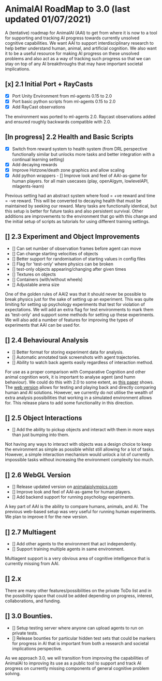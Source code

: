 # AnimalAI RoadMap to 3.0 (last updated 01/07/2021)

A (tentative) roadmap for AnimalAI (AAI) to get from where it is now to a tool for supporting and tracking AI progress towards currently unsolved cognitive capabilities. We want AAI to support interdisciplinary research to help better understand human, animal, and artificial cognition. We also want it to be a useful resource for making AI progress on these unsolved problems and also act as a way of tracking such progress so that we can stay on top of any AI breakthroughs that may have important societal implications.

## [x] 2.1 Initial Port + RayCasts

- [x] Port Unity Environment from ml-agents 0.15 to 2.0
- [x] Port basic python scripts from ml-agents 0.15 to 2.0
- [x] Add RayCast observations

The environment was ported to ml-agents 2.0. Raycast observations added and ensured roughly backwards compatible with 2.0.

## [In progress] 2.2 Health and Basic Scripts

- [x] Switch from reward system to health system (from DRL perspective functionally similar but unlocks more tasks and better integration with a continual learning setting)
- [x] Add decaying rewards
- [x] Improve Hotzone/death zone graphics and allow scaling
- [x] Add python wrappers - [] Improve look and feel of AAI-as-game for human players.
for all main usecases (play, openAIgym, lowlevelAPI, mlagents-learn)

Previous setting had an abstract system where food = +ve reward and time = -ve reward. This will be converted to decaying health that must be maintained by seeking our reward. Many tasks are functionally identical, but this setup is better for future tasks and also persistent survival. Other additions are improvements to the environment that go with this change and the initial setup of scripts as tutorials for using different training settings.

## [] 2.3 Experiment and Object Improvements

- [] Can set number of observation frames before agent can move
- [] Can change starting velocities of objects
- [] Better support for randomisation of starting values in config files
- [] Flag for 'test-only' where physics can be broken
- [] test-only objects appearing/changing after given times
- [] Textures on objects
- [] Containers (with/without wheels)
- [] Adjustable arena size

One of the golden rules of AAI2 was that it should never be possible to break physics just for the sake of setting up an experiment. This was quite limiting for setting up psychology experiments that test for violation of expectations. We will add an extra flag for test environments to mark them as 'test-only' and support some methods for setting up these experiments. We will also add a number of features for improving the types of experiments that AAI can be used for.

## [] 2.4 Behavioural Analysis

- [] Better format for storing experiment data for analysis.
- [] Automatic annotated task screenshots with agent trajectories.
- [] Ability to watch back agents easily regardless of interaction method.

For use as a proper comparison with Comparative Cognition and other animal cognition work, it is important to analyse agent (and humn behaviour). We could do this with 2.0 to some extent, as [this paper](https://psyarxiv.com/me3xy) shows. The [web version](http://animalaiolympics.com/AAI/) allows for testing and playing back and directly comparing human and AI solutions. However, we currently do not utilise the wealth of extra analysis possibilities that working in a simulated environment allows for. This release plans to add some functionality in this direction.

## [] 2.5 Object Interactions

- [] Add the ability to pickup objects and interact with them in more ways than just bumping into them.

Not having any ways to interact with objects was a design choice to keep the environment as simple as possible whilst still allowing for a lot of tasks. However, a simple interaction mechanism would unlock a lot of currently impossible tasks without increasing the environment complexity too much.

## [] 2.6 WebGL Version

- [] Release updated version on [animalaiolympics.com](http://animalaiolympics.com/AAI/)
- [] Improve look and feel of AAI-as-game for human players.
- [] Add backend support for running psychology experiments.

A key part of AAI is the ability to compare humans, animals, and AI. The previous web-based setup was very useful for running human experiments. We plan to improve it for the new version.

## [] 2.7 Multiagent

- [] Add other agents to the environment that act independently.
- [] Support training multiple agents in same environment.

Multiagent support is a very obvious area of cognitive intelligence that is currently missing from AAI. 

## [] 2.x

There are many other features/possibilities on the private ToDo list and in the possibility space that could be added depending on progress, interest, collaborations, and funding.

## [] 3.0 Bounties.

- [] Setup testing server where anyone can upload agents to run on private tests.
- [] Release bounties for particular hidden test sets that could be markers for progress in AI that is important from both a research and societal implications perspective. 

As we approach 3.0, we will transition from improving the capabilities of AnimalAI to improving its use as a public tool to support and track AI progress on currently missing components of general cognitive problem solving. 


